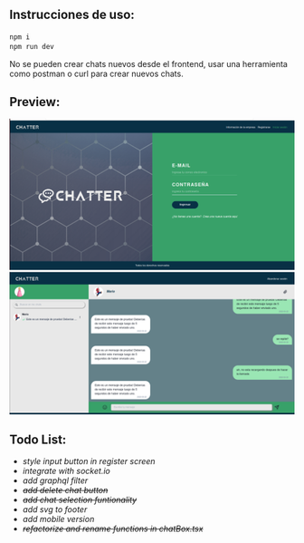 ## Instrucciones de uso:

```bash
npm i
npm run dev
```

No se pueden crear chats nuevos desde el frontend, usar una herramienta como postman o curl para crear nuevos chats.

## Preview:

![loginscreen](./loginScreen.png)
![screenshot](./screenshot.png)

## Todo List:

* *style input button in register screen*
* *integrate with socket.io*
* *add graphql filter*
* ~~*add delete chat button*~~
* ~~*add chat selection funtionality*~~
* *add svg to footer*
* *add mobile version*
* ~~*refactorize and rename functions in chatBox.tsx*~~